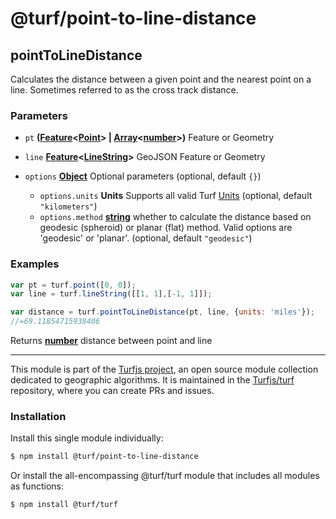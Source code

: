 # @turf/point-to-line-distance

<!-- Generated by documentation.js. Update this documentation by updating the source code. -->

## pointToLineDistance

Calculates the distance between a given point and the nearest point on a
line. Sometimes referred to as the cross track distance.

### Parameters

*   `pt` **([Feature][1]<[Point][2]> | [Array][3]<[number][4]>)** Feature or Geometry
*   `line` **[Feature][1]<[LineString][5]>** GeoJSON Feature or Geometry
*   `options` **[Object][6]** Optional parameters (optional, default `{}`)

    *   `options.units` **Units** Supports all valid Turf [Units][7] (optional, default `"kilometers"`)
    *   `options.method` **[string][8]** whether to calculate the distance based on geodesic (spheroid) or
        planar (flat) method. Valid options are 'geodesic' or 'planar'. (optional, default `"geodesic"`)

### Examples

```javascript
var pt = turf.point([0, 0]);
var line = turf.lineString([[1, 1],[-1, 1]]);

var distance = turf.pointToLineDistance(pt, line, {units: 'miles'});
//=69.11854715938406
```

Returns **[number][4]** distance between point and line

[1]: https://tools.ietf.org/html/rfc7946#section-3.2

[2]: https://tools.ietf.org/html/rfc7946#section-3.1.2

[3]: https://developer.mozilla.org/docs/Web/JavaScript/Reference/Global_Objects/Array

[4]: https://developer.mozilla.org/docs/Web/JavaScript/Reference/Global_Objects/Number

[5]: https://tools.ietf.org/html/rfc7946#section-3.1.4

[6]: https://developer.mozilla.org/docs/Web/JavaScript/Reference/Global_Objects/Object

[7]: https://turfjs.org/docs/api/types/Units

[8]: https://developer.mozilla.org/docs/Web/JavaScript/Reference/Global_Objects/String

<!-- This file is automatically generated. Please don't edit it directly. If you find an error, edit the source file of the module in question (likely index.js or index.ts), and re-run "yarn docs" from the root of the turf project. -->

---

This module is part of the [Turfjs project](https://turfjs.org/), an open source module collection dedicated to geographic algorithms. It is maintained in the [Turfjs/turf](https://github.com/Turfjs/turf) repository, where you can create PRs and issues.

### Installation

Install this single module individually:

```sh
$ npm install @turf/point-to-line-distance
```

Or install the all-encompassing @turf/turf module that includes all modules as functions:

```sh
$ npm install @turf/turf
```

